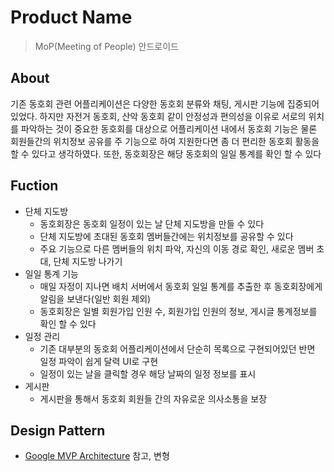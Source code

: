 # Product Name
> MoP(Meeting of People) 안드로이드

## About
기존 동호회 관련 어플리케이션은 다양한 동호회 분류와 채팅, 게시판 기능에 집중되어 있었다. 하지만 자전거 동호회, 산악 동호회 같이 안정성과 편의성을 이유로 
서로의 위치를 파악하는 것이 중요한 동호회를 대상으로 어플리케이션 내에서 동호회 기능은 물론 회원들간의 위치정보 공유를 주 기능으로 하여 지원한다면 좀 더 편리한 동호회 활동을 할 수 있다고 생각하였다. 
또한, 동호회장은 해당 동호회의 일일 통계를 확인 할 수 있다

## Fuction
* 단체 지도방
  + 동호회장은 동호회 일정이 있는 날 단체 지도방을 만들 수 있다
  + 단체 지도방에 초대된 동호회 멤버들간에는 위치정보를 공유할 수 있다
  + 주요 기능으로 다른 멤버들의 위치 파악, 자신의 이동 경로 확인, 새로운 멤버 초대, 단체 지도방 나가기
* 일일 통계 기능
  + 매일 자정이 지나면 배치 서버에서 동호회 일일 통계를 추출한 후 동호회장에게 알림을 보낸다(일반 회원 제외)
  + 동호회장은 일별 회원가입 인원 수, 회원가입 인원의 정보, 게시글 통계정보를 확인 할 수 있다
* 일정 관리
  + 기존 대부분의 동호회 어플리케이션에서 단순히 목록으로 구현되어있던 반면 일정 파악이 쉽게 달력 UI로 구현
  + 일정이 있는 날을 클릭할 경우 해당 날짜의 일정 정보를 표시
* 게시판
  + 게시판을 통해서 동호회 회원들 간의 자유로운 의사소통을 보장

## Design Pattern
* [Google MVP Architecture](https://github.com/googlesamples/android-architecture/tree/todo-mvp/) 참고, 변형
